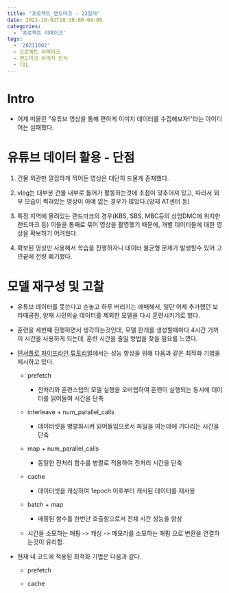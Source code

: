 ```yaml
---
title: "프로젝트_랜드마크 - 22일차"
date: 2021-10-02T18:30:00-04:00
categories:
  - '프로젝트 리메이크'
tags:
  - '20211002'
  - 프로젝트 리메이크
  - 랜드마크 이미지 인식
  - TIL
---
```



# Intro

* 어제 떠올린 "유튜브 영상을 통해 편하게 이미지 데이터를 수집해보자!"라는 아이디어는 실패했다.


# 유튜브 데이터 활용 - 단점

1. 건물 외관만 깔끔하게 찍어둔 영상은 대단히 드물게 존재했다.

2. vlog는 대부분 건물 내부로 들어가 활동하는것에 초점이 맞추어져 있고, 따라서 외부 모습이 찍혀있는 영상이 아예 없는 경우가 많았다.(양재 AT센터 등)

3. 특정 지역에 몰려있는 랜드마크의 경우(KBS, SBS, MBC등의 상암DMC에 위치한 랜드마크 등) 이들을 통째로 묶어 영상을 촬영했기 때문에, 개별 데이터들에 대한 영상을 확보하기 어려웠다.

4. 확보된 영상만 사용해서 학습을 진행하자니 데이터 불균형 문제가 발생할수 있어 고민끝에 전량 폐기했다.

# 모델 재구성 및 고찰

* 유튜브 데이터를 못쓴다고 손놓고 하루 버리기는 애매해서, 일단 어제 추가했던 보라매공원, 양재 시민의숲 데이터를 제외한 모델을 다시 훈련시키기로 했다.

* 훈련을 세번쨰 진행하면서 생각하는것인데, 모델 한개를 생성할때마다 4시간 가까이 시간을 사용하게 되는데, 훈련 시간을 줄일 방법을 찾을 필요를 느꼈다.

* [텐서플로 파이프라인 튜토리얼](https://www.tensorflow.org/guide/data_performance?hl=ko)에서는 성능 향상을 위해 다음과 같은 최적화 기법을 제시하고 있다.

  * prefetch
    * 전처리와 훈련스텝의 모델 실행을 오버랩하여 훈련이 실행되는 동시에 데이터를 읽어들여 시간을 단축

  * interleave + num_parallel_calls
    * 데이터셋을 병렬화시켜 읽어들임으로서 파일을 여는데에 기다리는 시간을 단축

  * map + num_parallel_calls
    * 동일한 전처리 함수를 병렬로 적용하여 전처리 시간을 단축

  * cache
    * 데이터셋을 캐싱하여 1epoch 이후부터 캐시된 데이터를 재사용

  * batch + map
    * 매핑된 함수를 한번만 호출함으로서 전체 시간 성능을 향상

  * 시간을 소모하는 매핑 -> 캐싱 -> 메모리를 소모하는 매핑 으로 변환을 연결하는것이 유리함.


* 현재 내 코드에 적용된 최적화 기법은 다음과 같다.

  * prefetch

  * cache

  
